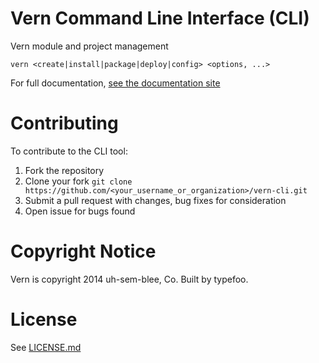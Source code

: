 # Vern Command Line Interface (CLI)

Vern module and project management

`vern <create|install|package|deploy|config> <options, ...>`

For full documentation, [see the documentation site](http://www.vern.io)

# Contributing

To contribute to the CLI tool:

1. Fork the repository
2. Clone your fork `git clone https://github.com/<your_username_or_organization>/vern-cli.git`
3. Submit a pull request with changes, bug fixes for consideration
4. Open issue for bugs found

# Copyright Notice

Vern is copyright 2014 uh-sem-blee, Co. Built by typefoo.

# License

See [LICENSE.md](LICENSE.md)